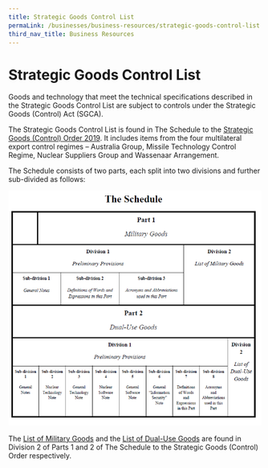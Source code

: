 ```yaml
---
title: Strategic Goods Control List
permaLink: /businesses/business-resources/strategic-goods-control-list
third_nav_title: Business Resources
---
```

# Strategic Goods Control List

Goods and technology that meet the technical specifications described in the Strategic Goods Control List are subject to controls under the Strategic Goods (Control) Act (SGCA).

The Strategic Goods Control List is found in The Schedule to the  [Strategic Goods (Control) Order 2019](https://sso.agc.gov.sg/SL-Supp/S532-2019/Published/20190801?DocDate=20190801). It includes items from the four multilateral export control regimes – Australia Group, Missile Technology Control Regime, Nuclear Suppliers Group and Wassenaar Arrangement.

The Schedule consists of two parts, each split into two divisions and further sub-divided as follows:

![Image](/images/CustomsSGL.png)

The [List of Military Goods](https://www.customs.gov.sg/businesses/strategic-goods-control/strategic-goods-control-list/list-of-millitary-goods) and the [List of Dual-Use Goods](https://www.customs.gov.sg/businesses/strategic-goods-control/strategic-goods-control-list/list-of-dual-use-goods) are found in Division 2 of Parts 1 and 2 of The Schedule to the Strategic Goods (Control) Order respectively.
